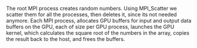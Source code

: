 The root MPI process creates random numbers. Using MPI_Scatter we scatter them 
for all the processes, then deletes it, since its not needed anymore.
Each MPI process, allocates GPU buffers for input and output data buffers 
on the GPU, each of size per GPU process, launches the GPU kernel, which 
calculates the square root of the numbers in the array, copies the result back
to the host, and frees the buffers.
